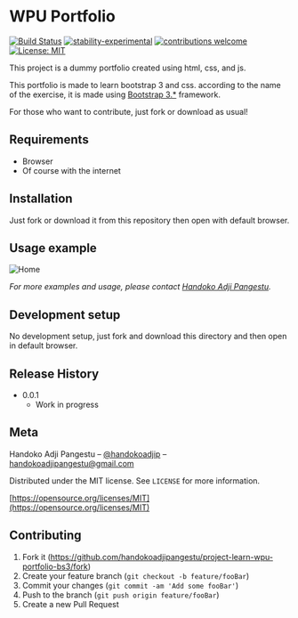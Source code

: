 # WPU Portfolio

[![Build Status](https://travis-ci.org/dwyl/esta.svg?branch=master)](https://github.com/handokoadjipangestu/project-learn-wpu-portfolio-bs3)
[![stability-experimental](https://img.shields.io/badge/stability-experimental-orange.svg)](https://github.com/handokoadjipangestu/project-learn-wpu-portfolio-bs3)
[![contributions welcome](https://img.shields.io/badge/contributions-welcome-brightgreen.svg?style=flat)](https://github.com/handokoadjipangestu/project-learn-wpu-portfolio-bs3/fork)
[![License: MIT](https://img.shields.io/badge/License-MIT-yellow.svg)](https://opensource.org/licenses/MIT)

This project is a dummy portfolio created using html, css, and js.

This portfolio is made to learn bootstrap 3 and css. according to the name of the exercise, it is made using [Bootstrap 3.\*](https://getbootstrap.com/docs/3.3/) framework.

For those who want to contribute, just fork or download as usual!

## Requirements

- Browser
- Of course with the internet

## Installation

Just fork or download it from this repository then open with default browser.

## Usage example

![Home](http://bebaskripsi.000webhostapp.com/project-learn-wpu-portfolio-bs3/home.png)

_For more examples and usage, please contact [Handoko Adji Pangestu](https://www.instagram.com/handokoadjip/)._

## Development setup

No development setup, just fork and download this directory and then open in default browser.

## Release History

- 0.0.1
  - Work in progress

## Meta

Handoko Adji Pangestu – [@handokoadjip](https://www.instagram.com/handokoadjip/) – handokoadjipangestu@gmail.com

Distributed under the MIT license. See `LICENSE` for more information.

[https://opensource.org/licenses/MIT](https://opensource.org/licenses/MIT)

## Contributing

1. Fork it (<https://github.com/handokoadjipangestu/project-learn-wpu-portfolio-bs3/fork>)
2. Create your feature branch (`git checkout -b feature/fooBar`)
3. Commit your changes (`git commit -am 'Add some fooBar'`)
4. Push to the branch (`git push origin feature/fooBar`)
5. Create a new Pull Request
